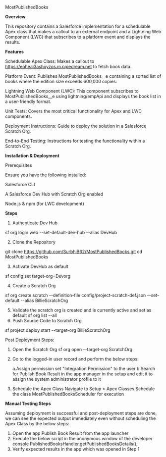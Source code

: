MostPublishedBooks

**Overview**

This repository contains a Salesforce implementation for a schedulable Apex class that makes a callout to an external endpoint and a Lightning Web Component (LWC) that subscribes to a platform event and displays the results.

**Features**


Schedulable Apex Class: Makes a callout to https://eoheai3ashoyzos.m.pipedream.net to fetch book data.

Platform Event: Publishes MostPublishedBooks__e containing a sorted list of books where the edition size exceeds 600,000 copies.

Lightning Web Component (LWC): This component subscribes to MostPublishedBooks__e using lightning/empApi and displays the book list in a user-friendly format.

Unit Tests: Covers the most critical functionality for Apex and LWC components.

Deployment Instructions: Guide to deploy the solution in a Salesforce Scratch Org.

End-to-End Testing: Instructions for testing the functionality within a Scratch Org.

**Installation & Deployment**

Prerequisites

Ensure you have the following installed:

Salesforce CLI

A Salesforce Dev Hub with Scratch Org enabled

Node.js & npm (for LWC development)

**Steps**

1. Authenticate Dev Hub

sf org login web --set-default-dev-hub --alias DevHub

2. Clone the Repository

git clone https://github.com/SurbhiB62/MostPublishedBooks.git
cd MostPublishedBooks

3. Activate DevHub as default

sf config set target-org=Devorg 

4. Create a Scratch Org

sf org create scratch --definition-file config/project-scratch-def.json --set-default --alias BillieScratchOrg

5. Validate the scratch org is created and is currently active and set as default
   sf org list --all
6. Push Source Code to Scratch Org

sf project deploy start --target-org BillieScratchOrg


Post Deployment Steps:

1. Open the Scratch Org
sf org open --target-org ScratchOrg

2. Go to the logged-in user record and perform the below steps:
   
   
   a.Assign permission set "Integration Permission" to the user
   b.Search for Publish Book Result in the app manager in the setup and edit it to assign the system administrator profile to it



3. Schedule the Apex Class
Navigate to Setup > Apex Classes
Schedule the class MostPublishedBooksScheduler for execution




**Manual Testing Steps**


Assuming deployment is successful and post-deployment steps are done, we can see the expected output immediately even without scheduling the Apex Class by the below steps:

1. Open the app Publish Book Result from the app launcher
2. Execute the below script in the anonymous window of the developer console
   PublishedBooksHandler.getPublishedBooksDetails();
3. Verify expected results in the app which was opened in Step 1
